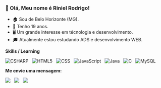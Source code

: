 ### 👀 Olá, Meu nome é Riniel Rodrigo!
- 🏠 Sou de Belo Horizonte (MG).
- 🎈 Tenho 19 anos.
- 🖥 Um grande interesse em técnologia e desenvolvimento.
- 🎓 Atualmente estou estudando ADS e desenvolvimento WEB.

**Skills / Learning**

![CSHARP](https://img.shields.io/badge/C%23-239120?style=for-the-badge&logo=c-sharp&logoColor=white)  &nbsp;
![HTML5](https://img.shields.io/badge/HTML5-E34F26?style=for-the-badge&logo=html5&logoColor=white)  &nbsp;
![CSS](https://img.shields.io/badge/CSS3-1572B6?style=for-the-badge&logo=css3&logoColor=white)  &nbsp;
![JavaScript](https://img.shields.io/badge/JavaScript-F7DF1E?style=for-the-badge&logo=javascript&logoColor=black)  &nbsp;
![Java](https://img.shields.io/badge/Java-ED8B00?style=for-the-badge&logo=java&logoColor=white)  &nbsp;
![C](https://img.shields.io/badge/C-00599C?style=for-the-badge&logo=c&logoColor=white)  &nbsp;
![MySQL](https://img.shields.io/badge/MySQL-00000F?style=for-the-badge&logo=mysql&logoColor=white)

**Me envie uma mensagem:**
<p align="left">
  <a href="mailto:rinielrodrigo555@gmail.com?subject=Assunto da Mensagem&body=Corpo da Mensagem" alt="Gmail">
  <img src="https://img.shields.io/badge/-Gmail-FF0000?style=flat-square&labelColor=FF0000&logo=gmail&logoColor=white&link=LINK-DO-SEU-GMAIL" /></a>
  &nbsp;
  <a href="https://www.linkedin.com/in/riniel-rodrigo-2319b9261/" alt="LinkedIn">
  <img src="https://img.shields.io/badge/-Linkedin-0e76a8?style=flat-square&logo=Linkedin&logoColor=white&link=LINK-DO-SEU-LINKEDIN" /></a>
  &nbsp;
  <a href="https://api.whatsapp.com/send?phone=31988537686" alt="WhatsApp">
  <img src="https://img.shields.io/badge/-WhatsApp-25d366?style=flat-square&labelColor=25d366&logo=whatsapp&logoColor=white&link=API-DO-SEU-WHATSAPP"/></a>


  

<!--
**riniel-rodrigo/riniel-rodrigo** is a ✨ _special_ ✨ repository because its `README.md` (this file) appears on your GitHub profile.

Here are some ideas to get you started:

- 🔭 I’m currently working on ...
- 🌱 I’m currently learning ...
- 👯 I’m looking to collaborate on ...
- 🤔 I’m looking for help with ...
- 💬 Ask me about ...
- 📫 How to reach me: ...
- 😄 Pronouns: ...
- ⚡ Fun fact: ...
-->

